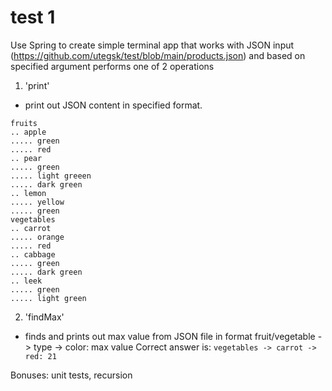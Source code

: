 # test 1

Use Spring to create simple terminal app that works with JSON input (https://github.com/utegsk/test/blob/main/products.json) and based on specified argument performs one of 2 operations

1. 'print'
- print out JSON content in specified format.
```
fruits
.. apple
..... green
..... red
.. pear
..... green
..... light greeen
..... dark green
.. lemon
..... yellow
..... green
vegetables
.. carrot
..... orange
..... red
.. cabbage
..... green
..... dark green
.. leek
..... green
..... light green
```

2. 'findMax'
- finds and prints out max value from JSON file in format fruit/vegetable -> type -> color: max value
Correct answer is:
```vegetables -> carrot -> red: 21```

Bonuses: unit tests, recursion
  
